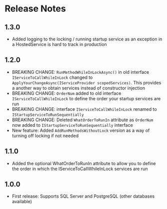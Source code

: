 # Release Notes

## 1.3.0

- Added logging to the locking / running startup service as an exception in a HostedService is hard to track in production

## 1.2.0

- BREAKING CHANGE: `RunMethodWhileInLockAsync()` in old interface `IServiceToCallWhileInLock` changed to `ApplyYourChangeAsync(IServiceProvider scopedServices)`. This provides a another way to obtain services instead of constructor injection 
- BREAKING CHANGE: `OrderNum` added to old interface `IServiceToCallWhileInLock` to define the order your startup services are run
- BREAKING CHANGE: interface `IServiceToCallWhileInLock` renamed to `IStartupServiceToRunSequentially`
- BREAKING CHANGE: Deleted `WhatOrderToRunIn` attribute as `OrderNum` now added to `IStartupServiceToRunSequentially` interface
- New feature: Added `AddRunMethodsWithoutLock` version as a way of turning off locking if not needed

## 1.1.0

- Added the optional WhatOrderToRunIn attribute to allow you to define the order in which the IServiceToCallWhileInLock services are run

## 1.0.0

- First release: Supports SQL Server and PostgreSQL (other databases available)
